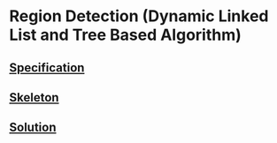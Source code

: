 # Region Detection (Dynamic Linked List and Tree Based Algorithm)

## [Specification](../specifications/region_detection.pdf)

## [Skeleton](skeleton/)

## [Solution](solution/)
